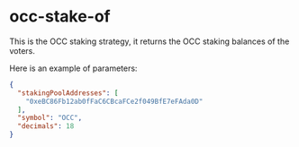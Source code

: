# occ-stake-of

This is the OCC staking strategy, it returns the OCC staking balances of the voters.

Here is an example of parameters:

```json
{
  "stakingPoolAddresses": [
    "0xeBC86Fb12ab0fFaC6CBcaFCe2f049BfE7eFAda0D"
  ],
  "symbol": "OCC",
  "decimals": 18
}
```
